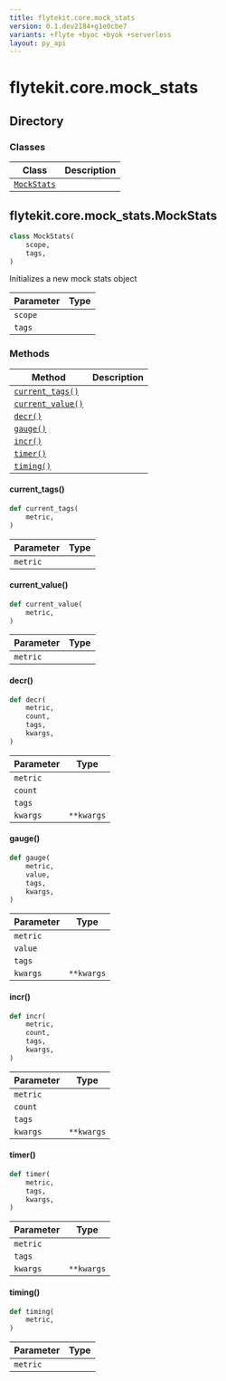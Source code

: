 ```yaml
---
title: flytekit.core.mock_stats
version: 0.1.dev2184+g1e0cbe7
variants: +flyte +byoc +byok +serverless
layout: py_api
---
```


# flytekit.core.mock_stats

## Directory

### Classes

| Class | Description |
|-|-|
| [`MockStats`](.././flytekit.core.mock_stats#flytekitcoremock_statsmockstats) |  |

## flytekit.core.mock_stats.MockStats

```python
class MockStats(
    scope,
    tags,
)
```
Initializes a new mock stats object


| Parameter | Type |
|-|-|
| `scope` |  |
| `tags` |  |

### Methods

| Method | Description |
|-|-|
| [`current_tags()`](#current_tags) |  |
| [`current_value()`](#current_value) |  |
| [`decr()`](#decr) |  |
| [`gauge()`](#gauge) |  |
| [`incr()`](#incr) |  |
| [`timer()`](#timer) |  |
| [`timing()`](#timing) |  |


#### current_tags()

```python
def current_tags(
    metric,
)
```
| Parameter | Type |
|-|-|
| `metric` |  |

#### current_value()

```python
def current_value(
    metric,
)
```
| Parameter | Type |
|-|-|
| `metric` |  |

#### decr()

```python
def decr(
    metric,
    count,
    tags,
    kwargs,
)
```
| Parameter | Type |
|-|-|
| `metric` |  |
| `count` |  |
| `tags` |  |
| `kwargs` | ``**kwargs`` |

#### gauge()

```python
def gauge(
    metric,
    value,
    tags,
    kwargs,
)
```
| Parameter | Type |
|-|-|
| `metric` |  |
| `value` |  |
| `tags` |  |
| `kwargs` | ``**kwargs`` |

#### incr()

```python
def incr(
    metric,
    count,
    tags,
    kwargs,
)
```
| Parameter | Type |
|-|-|
| `metric` |  |
| `count` |  |
| `tags` |  |
| `kwargs` | ``**kwargs`` |

#### timer()

```python
def timer(
    metric,
    tags,
    kwargs,
)
```
| Parameter | Type |
|-|-|
| `metric` |  |
| `tags` |  |
| `kwargs` | ``**kwargs`` |

#### timing()

```python
def timing(
    metric,
)
```
| Parameter | Type |
|-|-|
| `metric` |  |

